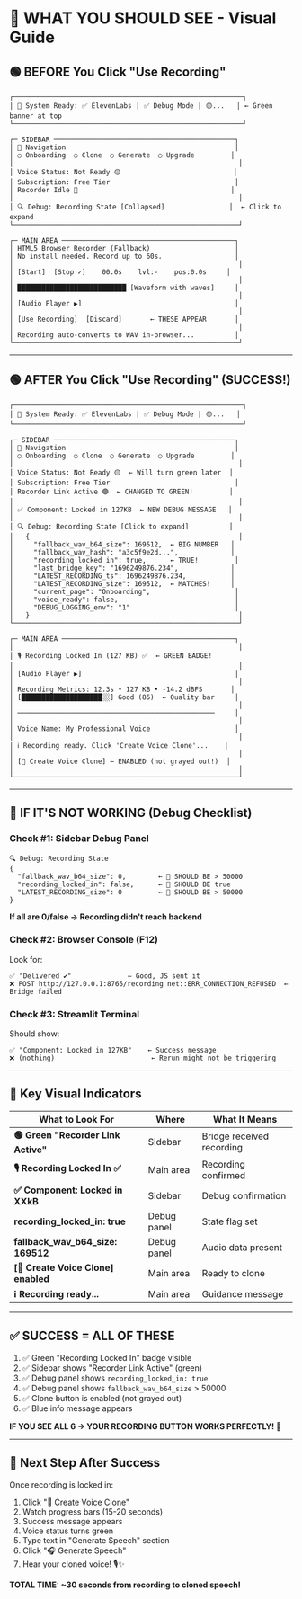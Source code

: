 # 🎯 WHAT YOU SHOULD SEE - Visual Guide

## 🟢 BEFORE You Click "Use Recording"

```
┌─────────────────────────────────────────────────────────┐
│ 🚀 System Ready: ✅ ElevenLabs | ✅ Debug Mode | 🟡...   │ ← Green banner at top
└─────────────────────────────────────────────────────────┘

┌─ SIDEBAR ─────────────────────────────────────────────┐
│ 📌 Navigation                                          │
│ ○ Onboarding  ○ Clone  ○ Generate  ○ Upgrade         │
│                                                        │
│ Voice Status: Not Ready 🟡                            │
│ Subscription: Free Tier                               │
│ Recorder Idle 🔘                                      │
│                                                        │
│ 🔍 Debug: Recording State [Collapsed]                │  ← Click to expand
└────────────────────────────────────────────────────────┘

┌─ MAIN AREA ───────────────────────────────────────────┐
│ HTML5 Browser Recorder (Fallback)                     │
│ No install needed. Record up to 60s.                  │
│                                                        │
│ [Start]  [Stop ✓]    00.0s    lvl:-    pos:0.0s     │
│                                                        │
│ ███████████████████████████ [Waveform with waves]     │
│                                                        │
│ [Audio Player ▶]                                      │
│                                                        │
│ [Use Recording]  [Discard]       ← THESE APPEAR       │
│                                                        │
│ Recording auto-converts to WAV in-browser...          │
└────────────────────────────────────────────────────────┘
```

---

## 🟢 AFTER You Click "Use Recording" (SUCCESS!)

```
┌─────────────────────────────────────────────────────────┐
│ 🚀 System Ready: ✅ ElevenLabs | ✅ Debug Mode | 🟡...   │
└─────────────────────────────────────────────────────────┘

┌─ SIDEBAR ─────────────────────────────────────────────┐
│ 📌 Navigation                                          │
│ ○ Onboarding  ○ Clone  ○ Generate  ○ Upgrade         │
│                                                        │
│ Voice Status: Not Ready 🟡  ← Will turn green later  │
│ Subscription: Free Tier                               │
│ Recorder Link Active 🟢  ← CHANGED TO GREEN!         │
│                                                        │
│ ✅ Component: Locked in 127KB  ← NEW DEBUG MESSAGE   │
│                                                        │
│ 🔍 Debug: Recording State [Click to expand]          │
│   {                                                    │
│     "fallback_wav_b64_size": 169512,  ← BIG NUMBER   │
│     "fallback_wav_hash": "a3c5f9e2d...",             │
│     "recording_locked_in": true,      ← TRUE!         │
│     "last_bridge_key": "1696249876.234",             │
│     "LATEST_RECORDING_ts": 1696249876.234,           │
│     "LATEST_RECORDING_size": 169512,  ← MATCHES!     │
│     "current_page": "Onboarding",                     │
│     "voice_ready": false,                             │
│     "DEBUG_LOGGING_env": "1"                          │
│   }                                                    │
└────────────────────────────────────────────────────────┘

┌─ MAIN AREA ───────────────────────────────────────────┐
│                                                        │
│ 🎙️ Recording Locked In (127 KB) ✅  ← GREEN BADGE!   │
│                                                        │
│ [Audio Player ▶]                                      │
│                                                        │
│ Recording Metrics: 12.3s • 127 KB • -14.2 dBFS       │
│ [████████████████████░░] Good (85)  ← Quality bar     │
│                                                        │
│ ─────────────────────────────────────────────────     │
│                                                        │
│ Voice Name: My Professional Voice                     │
│                                                        │
│ ℹ️ Recording ready. Click 'Create Voice Clone'...    │
│                                                        │
│ [🚀 Create Voice Clone] ← ENABLED (not grayed out!)  │
│                                                        │
└────────────────────────────────────────────────────────┘
```

---

## 🔴 IF IT'S NOT WORKING (Debug Checklist)

### Check #1: Sidebar Debug Panel
```
🔍 Debug: Recording State
{
  "fallback_wav_b64_size": 0,        ← 🔴 SHOULD BE > 50000
  "recording_locked_in": false,      ← 🔴 SHOULD BE true
  "LATEST_RECORDING_size": 0         ← 🔴 SHOULD BE > 50000
}
```

**If all are 0/false → Recording didn't reach backend**

### Check #2: Browser Console (F12)
Look for:
```
✅ "Delivered ✔"              ← Good, JS sent it
❌ POST http://127.0.0.1:8765/recording net::ERR_CONNECTION_REFUSED  ← Bridge failed
```

### Check #3: Streamlit Terminal
Should show:
```
✅ "Component: Locked in 127KB"    ← Success message
❌ (nothing)                        ← Rerun might not be triggering
```

---

## 🎯 Key Visual Indicators

| What to Look For | Where | What It Means |
|------------------|-------|---------------|
| **🟢 Green "Recorder Link Active"** | Sidebar | Bridge received recording |
| **🎙️ Recording Locked In ✅** | Main area | Recording confirmed |
| **✅ Component: Locked in XXkB** | Sidebar | Debug confirmation |
| **recording_locked_in: true** | Debug panel | State flag set |
| **fallback_wav_b64_size: 169512** | Debug panel | Audio data present |
| **[🚀 Create Voice Clone] enabled** | Main area | Ready to clone |
| **ℹ️ Recording ready...** | Main area | Guidance message |

---

## ✅ SUCCESS = ALL OF THESE

1. ✅ Green "Recording Locked In" badge visible
2. ✅ Sidebar shows "Recorder Link Active" (green)
3. ✅ Debug panel shows `recording_locked_in: true`
4. ✅ Debug panel shows `fallback_wav_b64_size` > 50000
5. ✅ Clone button is enabled (not grayed out)
6. ✅ Blue info message appears

**IF YOU SEE ALL 6 → YOUR RECORDING BUTTON WORKS PERFECTLY! 🎉**

---

## 🚀 Next Step After Success

Once recording is locked in:
1. Click "🚀 Create Voice Clone"
2. Watch progress bars (15-20 seconds)
3. Success message appears
4. Voice status turns green
5. Type text in "Generate Speech" section
6. Click "🎧 Generate Speech"
7. Hear your cloned voice! 🎙️✨

**TOTAL TIME: ~30 seconds from recording to cloned speech!**
